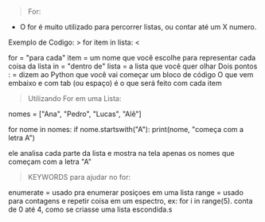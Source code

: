 > For:
- O for é muito utilizado para percorrer listas, ou contar até um X numero.

Exemplo de Codigo:
    > for item in lista: <

for = "para cada"
item = um nome que você escolhe para representar cada coisa da lista
in = "dentro de"
lista = a lista que você quer olhar
Dois pontos : = dizem ao Python que você vai começar um bloco de código
O que vem embaixo e com tab (ou espaço) é o que será feito com cada item

> Utilizando For em uma Lista:

nomes = ["Ana", "Pedro", "Lucas", "Alê"]

for nome in nomes:
    if nome.startswith("A"):
        print(nome, "começa com a letra A")

ele analisa cada parte da lista e mostra na tela apenas os nomes que começam com a letra "A"

> KEYWORDS para ajudar no for:

enumerate = usado pra enumerar posiçoes em uma lista
range = usado para contagens e repetir coisa em um espectro, ex: for i in range(5). conta de 0 até 4, como se criasse uma lista escondida.s
